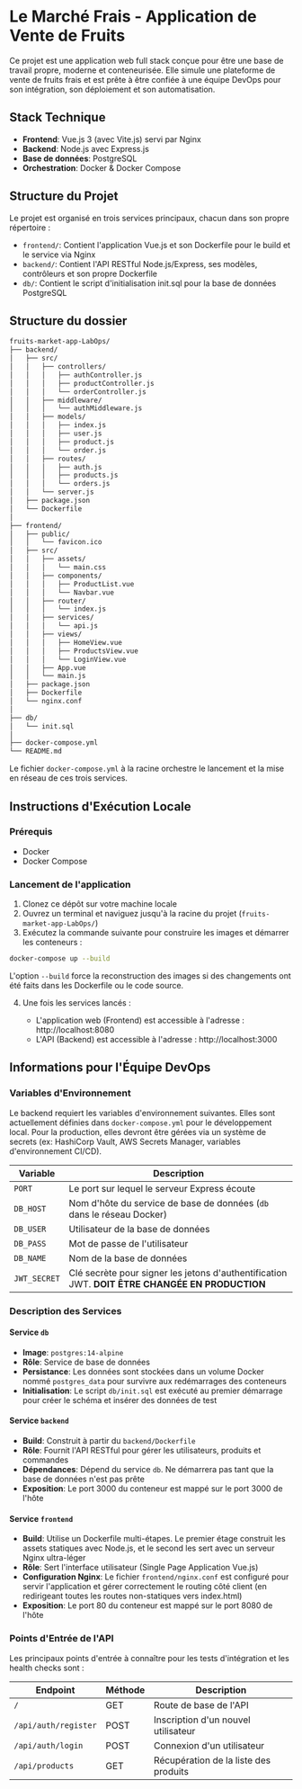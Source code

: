 # Le Marché Frais - Application de Vente de Fruits

Ce projet est une application web full stack conçue pour être une base de travail propre, moderne et conteneurisée. Elle simule une plateforme de vente de fruits frais et est prête à être confiée à une équipe DevOps pour son intégration, son déploiement et son automatisation.

## Stack Technique

- **Frontend**: Vue.js 3 (avec Vite.js) servi par Nginx
- **Backend**: Node.js avec Express.js
- **Base de données**: PostgreSQL
- **Orchestration**: Docker & Docker Compose

## Structure du Projet

Le projet est organisé en trois services principaux, chacun dans son propre répertoire :

- `frontend/`: Contient l'application Vue.js et son Dockerfile pour le build et le service via Nginx
- `backend/`: Contient l'API RESTful Node.js/Express, ses modèles, contrôleurs et son propre Dockerfile
- `db/`: Contient le script d'initialisation init.sql pour la base de données PostgreSQL

## Structure du dossier

``` markdown
fruits-market-app-LabOps/
├── backend/
│   ├── src/
│   │   ├── controllers/
│   │   │   ├── authController.js
│   │   │   ├── productController.js
│   │   │   └── orderController.js
│   │   ├── middleware/
│   │   │   └── authMiddleware.js
│   │   ├── models/
│   │   │   ├── index.js
│   │   │   ├── user.js
│   │   │   ├── product.js
│   │   │   └── order.js
│   │   ├── routes/
│   │   │   ├── auth.js
│   │   │   ├── products.js
│   │   │   └── orders.js
│   │   └── server.js
│   ├── package.json
│   └── Dockerfile
│
├── frontend/
│   ├── public/
│   │   └── favicon.ico
│   ├── src/
│   │   ├── assets/
│   │   │   └── main.css
│   │   ├── components/
│   │   │   ├── ProductList.vue
│   │   │   └── Navbar.vue
│   │   ├── router/
│   │   │   └── index.js
│   │   ├── services/
│   │   │   └── api.js
│   │   ├── views/
│   │   │   ├── HomeView.vue
│   │   │   ├── ProductsView.vue
│   │   │   └── LoginView.vue
│   │   ├── App.vue
│   │   └── main.js
│   ├── package.json
│   ├── Dockerfile
│   └── nginx.conf
│
├── db/
│   └── init.sql
│
├── docker-compose.yml
└── README.md


```

Le fichier `docker-compose.yml` à la racine orchestre le lancement et la mise en réseau de ces trois services.

## Instructions d'Exécution Locale

### Prérequis

- Docker
- Docker Compose

### Lancement de l'application

1. Clonez ce dépôt sur votre machine locale
2. Ouvrez un terminal et naviguez jusqu'à la racine du projet (`fruits-market-app-LabOps/`)
3. Exécutez la commande suivante pour construire les images et démarrer les conteneurs :

```bash
docker-compose up --build
```

L'option `--build` force la reconstruction des images si des changements ont été faits dans les Dockerfile ou le code source.

4. Une fois les services lancés :

   - L'application web (Frontend) est accessible à l'adresse : http://localhost:8080
   - L'API (Backend) est accessible à l'adresse : http://localhost:3000

## Informations pour l'Équipe DevOps

### Variables d'Environnement

Le backend requiert les variables d'environnement suivantes. Elles sont actuellement définies dans `docker-compose.yml` pour le développement local. Pour la production, elles devront être gérées via un système de secrets (ex: HashiCorp Vault, AWS Secrets Manager, variables d'environnement CI/CD).

| Variable    | Description |
|-------------|-------------|
| `PORT` | Le port sur lequel le serveur Express écoute |
| `DB_HOST` | Nom d'hôte du service de base de données (`db` dans le réseau Docker) |
| `DB_USER` | Utilisateur de la base de données |
| `DB_PASS` | Mot de passe de l'utilisateur |
| `DB_NAME` | Nom de la base de données |
| `JWT_SECRET` | Clé secrète pour signer les jetons d'authentification JWT. **DOIT ÊTRE CHANGÉE EN PRODUCTION** |

### Description des Services

#### Service `db`

- **Image**: `postgres:14-alpine`
- **Rôle**: Service de base de données
- **Persistance**: Les données sont stockées dans un volume Docker nommé `postgres_data` pour survivre aux redémarrages des conteneurs
- **Initialisation**: Le script `db/init.sql` est exécuté au premier démarrage pour créer le schéma et insérer des données de test

#### Service `backend`

- **Build**: Construit à partir du `backend/Dockerfile`
- **Rôle**: Fournit l'API RESTful pour gérer les utilisateurs, produits et commandes
- **Dépendances**: Dépend du service `db`. Ne démarrera pas tant que la base de données n'est pas prête
- **Exposition**: Le port 3000 du conteneur est mappé sur le port 3000 de l'hôte

#### Service `frontend`

- **Build**: Utilise un Dockerfile multi-étapes. Le premier étage construit les assets statiques avec Node.js, et le second les sert avec un serveur Nginx ultra-léger
- **Rôle**: Sert l'interface utilisateur (Single Page Application Vue.js)
- **Configuration Nginx**: Le fichier `frontend/nginx.conf` est configuré pour servir l'application et gérer correctement le routing côté client (en redirigeant toutes les routes non-statiques vers index.html)
- **Exposition**: Le port 80 du conteneur est mappé sur le port 8080 de l'hôte

### Points d'Entrée de l'API

Les principaux points d'entrée à connaître pour les tests d'intégration et les health checks sont :

| Endpoint | Méthode | Description |
|----------|---------|-------------|
| `/` | GET | Route de base de l'API |
| `/api/auth/register` | POST | Inscription d'un nouvel utilisateur |
| `/api/auth/login` | POST | Connexion d'un utilisateur |
| `/api/products` | GET | Récupération de la liste des produits |